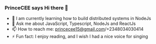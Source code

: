 ### PrinceCEE says Hi there 👋

- 🔭 I am currently learning how to build distributed systems in NodeJs
- 💬 Ask me about JavaScript, Typescript, NodeJs and ReactJs
- 📫 How to reach me: princecee15@gmail.com/+2348034030414
- ⚡ Fun fact: I enjoy reading, and I wish I had a nice voice for singing
